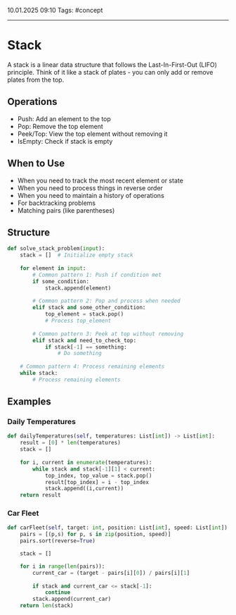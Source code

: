 10.01.2025 09:10
Tags: #concept

---
# Stack

A stack is a linear data structure that follows the Last-In-First-Out (LIFO) principle. Think of it like a stack of plates - you can only add or remove plates from the top.

## Operations

- Push: Add an element to the top
- Pop: Remove the top element
- Peek/Top: View the top element without removing it
- IsEmpty: Check if stack is empty

## When to Use

- When you need to track the most recent element or state
- When you need to process things in reverse order
- When you need to maintain a history of operations
- For backtracking problems
- Matching pairs (like parentheses)

## Structure
```python
def solve_stack_problem(input):
    stack = []  # Initialize empty stack
    
    for element in input:
        # Common pattern 1: Push if condition met
        if some_condition:
            stack.append(element)
        
        # Common pattern 2: Pop and process when needed
        elif stack and some_other_condition:
            top_element = stack.pop()
            # Process top_element
        
        # Common pattern 3: Peek at top without removing
        elif stack and need_to_check_top:
            if stack[-1] == something:
                # Do something
		
    # Common pattern 4: Process remaining elements
    while stack:
        # Process remaining elements
```

## Examples
### Daily Temperatures
```python
def dailyTemperatures(self, temperatures: List[int]) -> List[int]:
	result = [0] * len(temperatures)
	stack = []
		
	for i, current in enumerate(temperatures):
		while stack and stack[-1][1] < current:
			top_index, top_value = stack.pop()
			result[top_index] = i - top_index
			stack.append((i,current))
	return result
```

### Car Fleet
```python
def carFleet(self, target: int, position: List[int], speed: List[int]) -> int:
	pairs = [(p,s) for p, s in zip(position, speed)]
	pairs.sort(reverse=True)

	stack = []

	for i in range(len(pairs)):
		current_car = (target - pairs[i][0]) / pairs[i][1]
		
		if stack and current_car <= stack[-1]:
			continue
		stack.append(current_car)
	return len(stack)
```